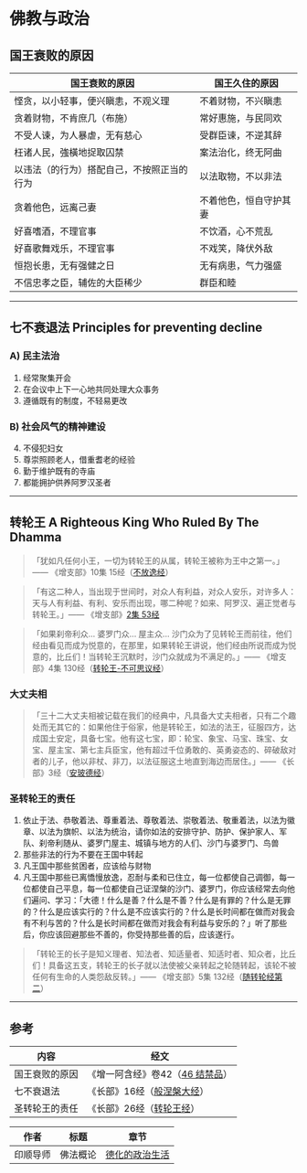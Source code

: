 # 佛教与政治

## 国王衰败的原因

国王衰败的原因 | 国王久住的原因
--- | ---
悭贪，以小轻事，便兴瞋恚，不观义理 | 不着财物，不兴瞋恚
贪着财物，不肯庶几（布施） | 常好惠施，与民同欢
不受人谏，为人暴虐，无有慈心 | 受群臣谏，不逆其辞
枉诸人民，強橫地捉取囚禁 | 案法治化，终无阿曲
以违法（的行为）搭配自己，不按照正当的行为 | 以法取物，不以非法
贪着他色，远离己妻 | 不着他色，恒自守护其妻
好喜嗜酒，不理官事 | 不饮酒，心不荒乱
好喜歌舞戏乐，不理官事 | 不戏笑，降伏外敌
恒抱长患，无有强健之日 | 无有病患，气力强盛
不信忠孝之臣，辅佐的大臣稀少 | 群臣和睦

- - - -

## 七不衰退法 Principles for preventing decline

### A) 民主法治

1. 经常聚集开会
2. 在会议中上下一心地共同处理大众事务
3. 遵循既有的制度，不轻易更改

### B) 社会风气的精神建设

4. 不侵犯妇女
5. 尊崇照顾老人，借重耆老的经验
6. 勤于维护既有的寺庙
7. 都能拥护供养阿罗汉圣者

- - - -

## 转轮王 A Righteous King Who Ruled By The Dhamma

> 「犹如凡任何小王，一切为转轮王的从属，转轮王被称为王中之第一。」—— 《增支部》10集 15经（[不放逸经](http://agama.buddhason.org/AN/AN1547.htm)）

> 「有这二种人，当出现于世间时，对众人有利益，对众人安乐，对许多人：天与人有利益、有利、安乐而出现，哪二种呢？如来、阿罗汉、遍正觉者与转轮王。」—— 《增支部》[2集 53经](http://agama.buddhason.org/AN/AN0281.htm)

> 「如果刹帝利众... 婆罗门众... 屋主众... 沙门众为了见转轮王而前往，他们经由看见而成为悦意的，在那里，如果转轮王讲说，他们经由所说而成为悦意的，比丘们！当转轮王沉默时，沙门众就成为不满足的。」—— 《增支部》4集 130经（[转轮王-不可思议经](http://agama.buddhason.org/AN/AN0712.htm)）


### 大丈夫相

> 「三十二大丈夫相被记载在我们的经典中，凡具备大丈夫相者，只有二个趣处而无其它的：如果他住于俗家，他是转轮王，如法的法王，征服四方，达成国土安定，具备七宝。他有这七宝，即：轮宝、象宝、马宝、珠宝、女宝、屋主宝、第七主兵臣宝，他有超过千位勇敢的、英勇姿态的、碎破敌对者的儿子，他以非杖、非刀，以法征服这土地直到海边而居住。」—— 《长部》3经（[安玻德经](http://agama.buddhason.org/DN/DN03.htm)）


### 圣转轮王的责任

1. 依止于法、恭敬着法、尊重着法、尊敬着法、崇敬着法、敬重着法，以法为徽章、以法为旗帜、以法为统治，请你如法的安排守护、防护、保护家人、军队、刹帝利随从、婆罗门屋主、城镇与地方的人们、沙门与婆罗门、鸟兽
2. 那些非法的行为不要在王国中转起
3. 凡王国中那些贫困者，应该给与财物
4. 凡王国中那些已离憍慢放逸，忍耐与柔和已住立，每一位都使自己调御，每一位都使自己平息，每一位都使自己证涅槃的沙门、婆罗门，你应该经常去向他们遍问、学习：「大德！什么是善？什么是不善？什么是有罪的？什么是无罪的？什么是应该实行的？什么是不应该实行的？什么是长时间都在做而对我会有不利与苦的？什么是长时间都在做而对我会有利益与安乐的？」听了那些后，你应该回避那些不善的，你受持那些善的后，应该遂行。


> 「转轮王的长子是知义理者、知法者、知适量者、知适时者、知众者，比丘们！具备这五支，转轮王的长子就以法使被父亲转起之轮随转起，该轮不被任何有生命的人类怨敌反转。」—— 《增支部》5集 132经（[随转轮经第二](http://agama.buddhason.org/AN/AN0992.htm)）


- - - -

## 参考
内容 | 经文
--- | ---
国王衰败的原因 | 《增一阿含经》卷42（[46 结禁品](http://agama.buddhason.org/AA/AA414.htm)）
七不衰退法 | 《长部》16经（[般涅槃大经](http://agama.buddhason.org/DN/DN16.htm)）
圣转轮王的责任 | 《长部》26经（[转轮王经](http://agama.buddhason.org/DN/DN26.htm)）


作者 | 标题 | 章节
--- | ---  | ---
印顺导师 | 佛法概论 | [德化的政治生活](https://yinshun-edu.org.tw/zh-hant/Master_yinshun/y08_16_01_04)
